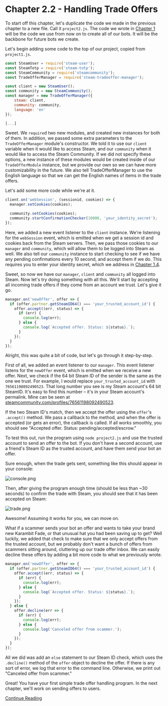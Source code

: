# Chapter 2.2 - Handling Trade Offers

To start off this chapter, let's duplicate the code we made in the previous
chapter to a new file. Call it `project2.js`. The code we wrote in 
[Chapter 1](../../Chapter%201%20-%20Basics) will be the code we use from now 
on to create all of our bots. It will be the backbone for future bots we create.

Let's begin adding some code to the top of our project, copied from
`project1.js`.

```js
const SteamUser = require('steam-user');
const SteamTotp = require('steam-totp');
const SteamCommunity = require('steamcommunity');
const TradeOfferManager = require('steam-tradeoffer-manager');

const client = new SteamUser();
const community = new SteamCommunity();
const manager = new TradeOfferManager({
	steam: client,
	community: community,
	language: 'en'
});

[...]
```

Sweet. We `require`d two new modules, and created new instances for both of
them. In addition, we passed some extra parameters to the `TradeOfferManager`
module's constructor. We told it to use our `client` variable when it would
like to access Steam, and our `community` when it would like to access
the Steam Community. If we did not specify these options, a new instance of
these modules would be created inside of our `TradeOfferModule` instance, but we
provide our own so we can have more customizability in the future. We also tell
TradeOfferManager to use the English language so that we can get the English
names of items in the trade offers.

Let's add some more code while we're at it.

```js
client.on('webSession', (sessionid, cookies) => {
  manager.setCookies(cookies);

  community.setCookies(cookies);
  community.startConfirmationChecker(10000, 'your_identity_secret');
});
```

Here, we added a new event listener to the `client` instance. We're listening
for the `webSession` event, which is emitted when we get a session id and
cookies back from the Steam servers. Then, we pass those cookies to our
`manager` and `community`, which will allow them to be logged into Steam as
well. We also tell our `community` instance to start checking to see if we have
any pending confirmations every 10 second, and accept them if we do. This
requires you to enter your identity secret, which we address in [Chapter 1.4](../../Chapter%201%20-%20Basics/Chapter%201.4%20-%20TOTP/#how-to-find-your-secrets).

Sweet, so now we have our `manager`, `client` and `community` all
logged into Steam. Now let's try doing something with all this. We'll start by
accepting all incoming trade offers if they come from an account we trust.
Let's give it go.

```js
manager.on('newOffer', offer => {
  if (offer.partner.getSteamID64() === 'your_trusted_account_id') {
    offer.accept((err, status) => {
      if (err) {
        console.log(err);
      } else {
        console.log(`Accepted offer. Status: ${status}.`);
      }
    });
  }
});
```

Alright, this was quite a bit of code, but let's go through it step-by-step.

First of all, we added an event listener to our `manager`. This event listener
listens for the `newOffer` event, which is emitted when we receive a new offer.
Next, we check if the 64 bit Steam ID of the sender is the same as the one we
trust. For example, I would replace `your_trusted_account_id` with
`76561198092490523`. That long number you see is my Steam account's 64 bit
SteamID. It's easy to find this number – it's in your Steam account's
permalink. Mine can be seen at [steamcommunity.com/profiles/76561198092490523](https://steamcommunity.com/profiles/76561198092490523).

If the two Steam ID's match, then we accept the offer using the `offer`'s
`.accept()` method. We pass a callback to the method, and when the offer is
accepted (or gets an error), the callback is called. If all works smoothly, you
should see "Accepted offer. Status: pending/accepted/escrow."

To test this out, run the program using `node project2.js` and use the trusted
account to send an offer to the bot. If you don't have a second account, use a
friend's Steam ID as the trusted account, and have them send your bot an offer.

Sure enough, when the trade gets sent, something like this should appear in
your console:

![console.png](./screenshots/console.png)

Then, after giving the program enough time (should be less than ~30 seconds) to
confirm the trade with Steam, you should see that it has been accepted on
Steam:

![trade.png](./screenshots/trade.png)

Awesome! Assuming it works for you, we can move on.

What if a scammer sends your bot an offer and wants to take your brand new
Karambit Fade, or that unusual hat you had been saving up to get? Well luckily,
we added that check to make sure that we only accept offers from the trusted
account, but we probably don't want a bunch of offers from scammers sitting
around, cluttering up our trade offer inbox. We can easily decline these offers
by adding a bit more code to what we previously wrote.

```js
manager.on('newOffer', offer => {
  if (offer.partner.getSteamID64() === 'your_trusted_account_id') {
    offer.accept((err, status) => {
      if (err) {
        console.log(err);
      } else {
        console.log(`Accepted offer. Status: ${status}.`);
      }
    });
  } else {
    offer.decline(err => {
      if (err) {
        console.log(err);
      } else {
        console.log('Canceled offer from scammer.');
      }
    });
  }
});
```

All we did was add an `else` statement to our Steam ID check, which uses the
`.decline()` method of the `offer` object to decline the offer. If there is any
sort of error, we log that error to the command line. Otherwise, we print out
"Canceled offer from scammer."

Great! You have your first simple trade offer handling program. In the next
chapter, we'll work on sending offers to users.

[Continue Reading](../Chapter%202.3%20-%20Sending%20Trade%20Offers)
